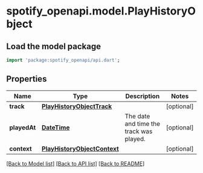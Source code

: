 # spotify_openapi.model.PlayHistoryObject

## Load the model package
```dart
import 'package:spotify_openapi/api.dart';
```

## Properties
Name | Type | Description | Notes
------------ | ------------- | ------------- | -------------
**track** | [**PlayHistoryObjectTrack**](PlayHistoryObjectTrack.md) |  | [optional] 
**playedAt** | [**DateTime**](DateTime.md) | The date and time the track was played. | [optional] 
**context** | [**PlayHistoryObjectContext**](PlayHistoryObjectContext.md) |  | [optional] 

[[Back to Model list]](../README.md#documentation-for-models) [[Back to API list]](../README.md#documentation-for-api-endpoints) [[Back to README]](../README.md)


